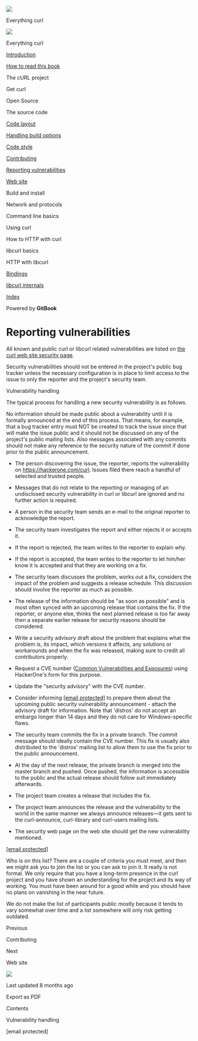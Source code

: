 <a href="../index.html" class="link-a079aa82--primary-53a25e66--logoLink-10d08504"></a>

<img src="https://gblobscdn.gitbook.com/orgs%2F-LxuH0qSm4xO9nWfEBlB%2Favatar.png?alt=media" class="image-67b14f24--avatar-1c1d03ec" />

<span class="text-4505230f--UIH400-4e41e82a--textContentFamily-49a318e1--spaceNameText-677c2969">Everything curl</span>

<a href="../index.html" class="link-a079aa82--primary-53a25e66--logoLink-10d08504"></a>

<img src="https://gblobscdn.gitbook.com/orgs%2F-LxuH0qSm4xO9nWfEBlB%2Favatar.png?alt=media" class="image-67b14f24--avatar-1c1d03ec" />

<span class="text-4505230f--UIH400-4e41e82a--textContentFamily-49a318e1--spaceNameText-677c2969">Everything curl</span>

<a href="../index.html" class="navButton-94f2579c--navButtonClickable-161b88ca"><span class="text-4505230f--UIH300-2063425d--textContentFamily-49a318e1--navButtonLabel-14a4968f">Introduction</span></a>

<a href="../how-to-read.html" class="navButton-94f2579c--navButtonClickable-161b88ca"><span class="text-4505230f--UIH300-2063425d--textContentFamily-49a318e1--navButtonLabel-14a4968f">How to read this book</span></a>

<span class="text-4505230f--UIH300-2063425d--textContentFamily-49a318e1--navButtonLabel-14a4968f">The cURL project</span>

<span class="text-4505230f--UIH300-2063425d--textContentFamily-49a318e1--navButtonLabel-14a4968f">Get curl</span>

<span class="text-4505230f--UIH300-2063425d--textContentFamily-49a318e1--navButtonLabel-14a4968f">Open Source</span>

<span class="text-4505230f--UIH300-2063425d--textContentFamily-49a318e1--navButtonLabel-14a4968f">The source code</span>

<a href="layout.html" class="navButton-94f2579c--pageItemWithChildrenNested-2c5d8183--navButtonClickable-161b88ca"><span class="text-4505230f--UIH300-2063425d--textContentFamily-49a318e1--navButtonLabel-14a4968f">Code layout</span></a>

<a href="options.html" class="navButton-94f2579c--pageItemWithChildrenNested-2c5d8183--navButtonClickable-161b88ca"><span class="text-4505230f--UIH300-2063425d--textContentFamily-49a318e1--navButtonLabel-14a4968f">Handling build options</span></a>

<a href="style.html" class="navButton-94f2579c--pageItemWithChildrenNested-2c5d8183--navButtonClickable-161b88ca"><span class="text-4505230f--UIH300-2063425d--textContentFamily-49a318e1--navButtonLabel-14a4968f">Code style</span></a>

<a href="contributing.html" class="navButton-94f2579c--pageItemWithChildrenNested-2c5d8183--navButtonClickable-161b88ca"><span class="text-4505230f--UIH300-2063425d--textContentFamily-49a318e1--navButtonLabel-14a4968f">Contributing</span></a>

<a href="reportvuln.html" class="navButton-94f2579c--pageItemWithChildrenNested-2c5d8183--navButtonClickable-161b88ca--navButtonOpened-6a88552e"><span class="text-4505230f--UIH300-2063425d--textContentFamily-49a318e1--navButtonLabel-14a4968f">Reporting vulnerabilities</span></a>

<a href="web.html" class="navButton-94f2579c--pageItemWithChildrenNested-2c5d8183--navButtonClickable-161b88ca"><span class="text-4505230f--UIH300-2063425d--textContentFamily-49a318e1--navButtonLabel-14a4968f">Web site</span></a>

<span class="text-4505230f--UIH300-2063425d--textContentFamily-49a318e1--navButtonLabel-14a4968f">Build and install</span>

<span class="text-4505230f--UIH300-2063425d--textContentFamily-49a318e1--navButtonLabel-14a4968f">Network and protocols</span>

<span class="text-4505230f--UIH300-2063425d--textContentFamily-49a318e1--navButtonLabel-14a4968f">Command line basics</span>

<span class="text-4505230f--UIH300-2063425d--textContentFamily-49a318e1--navButtonLabel-14a4968f">Using curl</span>

<span class="text-4505230f--UIH300-2063425d--textContentFamily-49a318e1--navButtonLabel-14a4968f">How to HTTP with curl</span>

<span class="text-4505230f--UIH300-2063425d--textContentFamily-49a318e1--navButtonLabel-14a4968f">libcurl basics</span>

<span class="text-4505230f--UIH300-2063425d--textContentFamily-49a318e1--navButtonLabel-14a4968f">HTTP with libcurl</span>

<a href="../bindings.html" class="navButton-94f2579c--navButtonClickable-161b88ca"><span class="text-4505230f--UIH300-2063425d--textContentFamily-49a318e1--navButtonLabel-14a4968f">Bindings</span></a>

<a href="../internals.html" class="navButton-94f2579c--navButtonClickable-161b88ca"><span class="text-4505230f--UIH300-2063425d--textContentFamily-49a318e1--navButtonLabel-14a4968f">libcurl internals</span></a>

<a href="../bookindex.html" class="navButton-94f2579c--navButtonClickable-161b88ca"><span class="text-4505230f--UIH300-2063425d--textContentFamily-49a318e1--navButtonLabel-14a4968f">Index</span></a>

<a href="https://www.gitbook.com/?utm_source=content&amp;utm_medium=trademark&amp;utm_campaign=curl-1" class="reset-3c756112--trademark-a8da4b94"></a>

<span class="text-4505230f--TextH200-a3425406--textUIFamily-5ebd8e40">Powered by **GitBook**</span>

# <span class="text-4505230f--DisplayH900-bfb998fa--textContentFamily-49a318e1">Reporting vulnerabilities</span>

<span class="text-4505230f--UIH300-2063425d--textUIFamily-5ebd8e40--text-8ee2c8b2"></span>

<span class="text-4505230f--UIH300-2063425d--textUIFamily-5ebd8e40--text-8ee2c8b2"></span>

<span class="text-4505230f--TextH400-3033861f--textContentFamily-49a318e1"><span data-key="443a57f54eba47adbe3478de3f02d9fa"><span data-offset-key="443a57f54eba47adbe3478de3f02d9fa:0">All known and public curl or libcurl related vulnerabilities are listed on </span></span><a href="https://curl.se/docs/security.html" class="link-a079aa82--primary-53a25e66--link-faf6c434"><span data-key="008b0f63704f4e75bf1d8e3effa321b9"><span data-offset-key="008b0f63704f4e75bf1d8e3effa321b9:0">the curl web site security page</span></span></a><span data-key="9f445ab3bd7849d790dff635f8499d37"><span data-offset-key="9f445ab3bd7849d790dff635f8499d37:0">.</span></span></span>

<span class="text-4505230f--TextH400-3033861f--textContentFamily-49a318e1"><span data-key="7f00125dca9e4717a342b494910c9e93"><span data-offset-key="7f00125dca9e4717a342b494910c9e93:0">Security vulnerabilities should not be entered in the project's public bug tracker unless the necessary configuration is in place to limit access to the issue to only the reporter and the project's security team.</span></span></span>

<span class="text-4505230f--HeadingH700-04e1a2a3--textContentFamily-49a318e1"><span data-key="2551557298cd4aaa890265ba022ad622"><span data-offset-key="2551557298cd4aaa890265ba022ad622:0">Vulnerability handling</span></span></span>

<span class="text-4505230f--TextH400-3033861f--textContentFamily-49a318e1"><span data-key="d853eafbe3cc46b389938f5173b9efa1"><span data-offset-key="d853eafbe3cc46b389938f5173b9efa1:0">The typical process for handling a new security vulnerability is as follows.</span></span></span>

<span class="text-4505230f--TextH400-3033861f--textContentFamily-49a318e1"><span data-key="8212e23b8c264669a56c7a0fd19a0639"><span data-offset-key="8212e23b8c264669a56c7a0fd19a0639:0">No information should be made public about a vulnerability until it is formally announced at the end of this process. That means, for example, that a bug tracker entry must NOT be created to track the issue since that will make the issue public and it should not be discussed on any of the project's public mailing lists. Also messages associated with any commits should not make any reference to the security nature of the commit if done prior to the public announcement.</span></span></span>

- <span class="text-4505230f--TextH400-3033861f--textContentFamily-49a318e1"><span data-key="5369160656f94128a05adc802f35583c"><span data-offset-key="5369160656f94128a05adc802f35583c:0">The person discovering the issue, the reporter, reports the vulnerability on </span></span><a href="https://hackerone.com/curl" class="link-a079aa82--primary-53a25e66--link-faf6c434"><span data-key="15626069a10849868953935be4500489"><span data-offset-key="15626069a10849868953935be4500489:0">https://hackerone.com/curl</span></span></a><span data-key="b2de34cd5efe40cab2a1790d118402bb"><span data-offset-key="b2de34cd5efe40cab2a1790d118402bb:0">. Issues filed there reach a handful of selected and trusted people.</span></span></span>

- <span class="text-4505230f--TextH400-3033861f--textContentFamily-49a318e1"><span data-key="578cdb7abf4349e29832adb498842217"><span data-offset-key="578cdb7abf4349e29832adb498842217:0">Messages that do not relate to the reporting or managing of an undisclosed security vulnerability in curl or libcurl are ignored and no further action is required.</span></span></span>

- <span class="text-4505230f--TextH400-3033861f--textContentFamily-49a318e1"><span data-key="7a0d3fddb11d4d72bae3052a351b97ba"><span data-offset-key="7a0d3fddb11d4d72bae3052a351b97ba:0">A person in the security team sends an e-mail to the original reporter to acknowledge the report.</span></span></span>

- <span class="text-4505230f--TextH400-3033861f--textContentFamily-49a318e1"><span data-key="4b3315a907c5414294043ebdaef513cc"><span data-offset-key="4b3315a907c5414294043ebdaef513cc:0">The security team investigates the report and either rejects it or accepts it.</span></span></span>

- <span class="text-4505230f--TextH400-3033861f--textContentFamily-49a318e1"><span data-key="1721ea02798a4e77b742066ca9a9a5b9"><span data-offset-key="1721ea02798a4e77b742066ca9a9a5b9:0">If the report is rejected, the team writes to the reporter to explain why.</span></span></span>

- <span class="text-4505230f--TextH400-3033861f--textContentFamily-49a318e1"><span data-key="8cd6ae693bd74572ba0ded4a255a9e34"><span data-offset-key="8cd6ae693bd74572ba0ded4a255a9e34:0">If the report is accepted, the team writes to the reporter to let him/her know it is accepted and that they are working on a fix.</span></span></span>

- <span class="text-4505230f--TextH400-3033861f--textContentFamily-49a318e1"><span data-key="08ae23a518d6477abf0da8e8ab0c46af"><span data-offset-key="08ae23a518d6477abf0da8e8ab0c46af:0">The security team discusses the problem, works out a fix, considers the impact of the problem and suggests a release schedule. This discussion should involve the reporter as much as possible.</span></span></span>

- <span class="text-4505230f--TextH400-3033861f--textContentFamily-49a318e1"><span data-key="7fd20831fa7d4894a5de84824c11043e"><span data-offset-key="7fd20831fa7d4894a5de84824c11043e:0">The release of the information should be "as soon as possible" and is most often synced with an upcoming release that contains the fix. If the reporter, or anyone else, thinks the next planned release is too far away then a separate earlier release for security reasons should be considered.</span></span></span>

- <span class="text-4505230f--TextH400-3033861f--textContentFamily-49a318e1"><span data-key="42a69653010646b382d24cc89ab6f4b3"><span data-offset-key="42a69653010646b382d24cc89ab6f4b3:0">Write a security advisory draft about the problem that explains what the problem is, its impact, which versions it affects, any solutions or workarounds and when the fix was released, making sure to credit all contributors properly.</span></span></span>

- <span class="text-4505230f--TextH400-3033861f--textContentFamily-49a318e1"><span data-key="0f907b37b96740c0ba57609234bfd4a3"><span data-offset-key="0f907b37b96740c0ba57609234bfd4a3:0">Request a CVE number (</span></span><a href="https://en.wikipedia.org/wiki/Common_Vulnerabilities_and_Exposures" class="link-a079aa82--primary-53a25e66--link-faf6c434"><span data-key="dd635d746d09439bb6473e130c4ec9f6"><span data-offset-key="dd635d746d09439bb6473e130c4ec9f6:0">Common Vulnerabilities and Exposures</span></span></a><span data-key="f372ec6eb8f34664a96cd744f086711c"><span data-offset-key="f372ec6eb8f34664a96cd744f086711c:0">) using HackerOne's form for this purpose.</span></span></span>

- <span class="text-4505230f--TextH400-3033861f--textContentFamily-49a318e1"><span data-key="69fb84f19b584a60b35b6faab1888d93"><span data-offset-key="69fb84f19b584a60b35b6faab1888d93:0">Update the "security advisory" with the CVE number.</span></span></span>

- <span class="text-4505230f--TextH400-3033861f--textContentFamily-49a318e1"><span data-key="0f803c7880a642a191aad600e4f09662"><span data-offset-key="0f803c7880a642a191aad600e4f09662:0">Consider informing </span></span><a href="https://oss-security.openwall.org/wiki/mailing-lists/distros" class="link-a079aa82--primary-53a25e66--link-faf6c434"><span data-key="f03ab55977c04cc4b5f6c6c0b11a5530"><span data-offset-key="f03ab55977c04cc4b5f6c6c0b11a5530:0"><span class="__cf_email__" data-cfemail="9ffbf6ecebedf0ecdff0effaf1e8fef3f3">[email protected]</span></span></span></a><span data-key="9aea5fc287994da7ba521b729613008d"><span data-offset-key="9aea5fc287994da7ba521b729613008d:0"> to prepare them about the upcoming public security vulnerability announcement - attach the advisory draft for information. Note that 'distros' do not accept an embargo longer than 14 days and they do not care for Windows-specific flaws.</span></span></span>

- <span class="text-4505230f--TextH400-3033861f--textContentFamily-49a318e1"><span data-key="88a10b89fa3344df82d1b3a1c352a72b"><span data-offset-key="88a10b89fa3344df82d1b3a1c352a72b:0">The security team commits the fix in a private branch. The commit message should ideally contain the CVE number. This fix is usually also distributed to the 'distros' mailing list to allow them to use the fix prior to the public announcement.</span></span></span>

- <span class="text-4505230f--TextH400-3033861f--textContentFamily-49a318e1"><span data-key="e0d0f991d5414c98ad2fc70196d8637c"><span data-offset-key="e0d0f991d5414c98ad2fc70196d8637c:0">At the day of the next release, the private branch is merged into the master branch and pushed. Once pushed, the information is accessible to the public and the actual release should follow suit immediately afterwards.</span></span></span>

- <span class="text-4505230f--TextH400-3033861f--textContentFamily-49a318e1"><span data-key="674782b5a9e7436a84bbe589723c5ef8"><span data-offset-key="674782b5a9e7436a84bbe589723c5ef8:0">The project team creates a release that includes the fix.</span></span></span>

- <span class="text-4505230f--TextH400-3033861f--textContentFamily-49a318e1"><span data-key="7e7ca4a77ded41a9be610b0b4c8687c5"><span data-offset-key="7e7ca4a77ded41a9be610b0b4c8687c5:0">The project team announces the release and the vulnerability to the world in the same manner we always announce releases—it gets sent to the curl-announce, curl-library and curl-users mailing lists.</span></span></span>

- <span class="text-4505230f--TextH400-3033861f--textContentFamily-49a318e1"><span data-key="033c9af657824531b293659d844fb041"><span data-offset-key="033c9af657824531b293659d844fb041:0">The security web page on the web site should get the new vulnerability mentioned.</span></span></span>

<span class="text-4505230f--HeadingH700-04e1a2a3--textContentFamily-49a318e1"><span data-key="ac705c36c1d54af4b9a9947c40fbe334"><span data-offset-key="ac705c36c1d54af4b9a9947c40fbe334:0"><a href="../cdn-cgi/l/email-protection.html" class="__cf_email__">[email protected]</a></span></span></span>

<span class="text-4505230f--TextH400-3033861f--textContentFamily-49a318e1"><span data-key="b0fd2fc77dc74275b4c0d6c1149eb22c"><span data-offset-key="b0fd2fc77dc74275b4c0d6c1149eb22c:0">Who is on this list? There are a couple of criteria you must meet, and then we might ask you to join the list or you can ask to join it. It really is not formal. We only require that you have a long-term presence in the curl project and you have shown an understanding for the project and its way of working. You must have been around for a good while and you should have no plans on vanishing in the near future.</span></span></span>

<span class="text-4505230f--TextH400-3033861f--textContentFamily-49a318e1"><span data-key="9231c5e5669742eea7aa70e8b94238ef"><span data-offset-key="9231c5e5669742eea7aa70e8b94238ef:0">We do not make the list of participants public mostly because it tends to vary somewhat over time and a list somewhere will only risk getting outdated.</span></span></span>

<a href="contributing.html" class="reset-3c756112--card-6570f064--whiteCard-fff091a4--cardPrevious-56a5e674"></a>

<span class="text-4505230f--TextH200-a3425406--textContentFamily-49a318e1">Previous</span>

<span class="text-4505230f--UIH400-4e41e82a--textContentFamily-49a318e1">Contributing</span>

<a href="web.html" class="reset-3c756112--card-6570f064--whiteCard-fff091a4--cardNext-19241c42"></a>

<span class="text-4505230f--TextH200-a3425406--textContentFamily-49a318e1">Next</span>

<span class="text-4505230f--UIH400-4e41e82a--textContentFamily-49a318e1">Web site</span>

<img src="https://avatars.githubusercontent.com/u/66654881?v=4" class="image-67b14f24--avatar-1c1d03ec" />

<span class="text-4505230f--TextH200-a3425406--textContentFamily-49a318e1">Last updated 8 months ago</span>

<span class="text-4505230f--UIH300-2063425d--textUIFamily-5ebd8e40">Export as PDF</span>

<span class="text-4505230f--InfoH100-1e92e1d1--textContentFamily-49a318e1">Contents</span>

<a href="reportvuln.html#vulnerability-handling" class="reset-3c756112--menuItem-aa02f6ec--menuItemLight-757d5235--menuItemInline-173bdf97--pageTocItem-f4427024"></a>

<span class="text-4505230f--UIH300-2063425d--textContentFamily-49a318e1"><span class="text-4505230f--UIH200-50ead35f--textContentFamily-49a318e1">Vulnerability handling</span></span>

<a href="reportvuln.html#curl-security-haxx-se" class="reset-3c756112--menuItem-aa02f6ec--menuItemLight-757d5235--menuItemInline-173bdf97--pageTocItem-f4427024"></a>

<span class="text-4505230f--UIH300-2063425d--textContentFamily-49a318e1"><span class="text-4505230f--UIH200-50ead35f--textContentFamily-49a318e1"><span class="__cf_email__" data-cfemail="b9dacccbd594cadcdacccbd0cdc0f9d1d8c1c197cadc">\[email protected\]</span></span></span>
